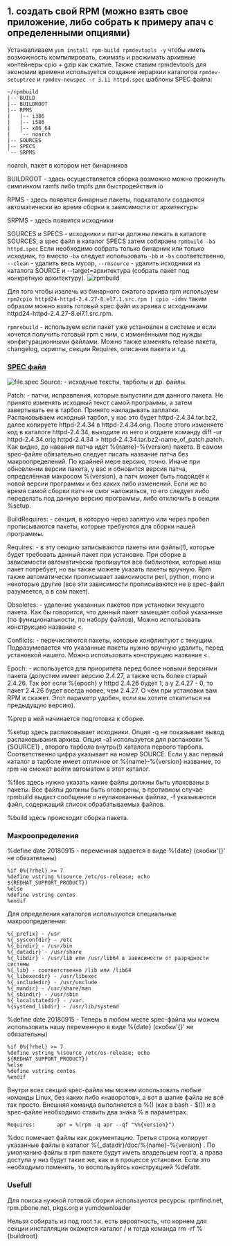 ## 1. создать свой RPM (можно взять свое приложение, либо собрать к примеру апач с определенными опциями)
Устанавливаем `yum install rpm-build rpmdevtools -y` чтобы иметь возможность компилировать, сжимать и расжимать архивные контейнеры cpio + gzip как сжатие. Также ставим rpmdevtools для экономии времени используется создание иерархии каталогов `rpmdev-setuptree` и `rpmdev-newspec -r 3.11 httpd.spec` шаблоны SPEC файла:
```
~/rpmbuild
|-- BUILD
|-- BUILDROOT
|-- RPMS
|   |-- i386
|   |-- i586
|   |-- x86_64
|   `-- noarch
|-- SOURCES
|-- SPECS
`-- SRPMS
```
noarch, пакет в котором нет бинарников

BUILDROOT - здась осуществляется сборка возможно можно прокинуть симлинком ramfs либо tmpfs для быстродействия io

RPMS - здесь появятся бинарные пакеты, подкаталоги создаются автоматически во время сборки в зависимости от архитектуры

SRPMS - здесь появится исходники

SOURCES и SPECS - исходники и патчи должны лежать в каталоге SOURCES, а spec файл в каталог SPECS затем собираем `rpmbuild -ba httpd.spec`
Если необходимо собрать только бинарник или только исходник, то вместо `-ba` следует использовать `-bb` и `-bs` соответственно, `--clean` - удалить весь мусор, `--rmsource` - удалить исходники из каталога SOURCE и --target=архитектура (собрать пакет под конкретную архитектуру).
![rpmbuild](https://github.com/kyourselfer/OTUS_LinuxAdmin201804/blob/master/lesson8_rpm/img/rpmbuild.gif)

Для того чтобы извлечь из бинарного сжатого архива rpm используем `rpm2cpio httpd24-httpd-2.4.27-8.el7.1.src.rpm | cpio -idmv` таким образом можно взять готовый spec файл из архива с исходниками httpd24-httpd-2.4.27-8.el7.1.src.rpm.

`rpmrebuild` - используем если пакет уже установлен в системе и если хочется получить готовый rpm с ним, с изменёнными под нужды конфигурационными файлами. Можно также изменять release пакета, changelog, скрипты, секции Requires, описания пакета и т.д.

### [SPEC файл](https://github.com/kyourselfer/OTUS_LinuxAdmin201804/blob/master/lesson8_rpm/1/httpd.spec)

![file.spec](https://github.com/kyourselfer/OTUS_LinuxAdmin201804/blob/master/lesson8_rpm/img/file.spec.gif)
Source: - исходные тексты, тарболы и др. файлы.

Patch: - патчи, исправления, которые выпустили для данного пакета. Не принято изменять исходный текст самой программы, а затем завертывать ее в тарбол. Принято накладывать заплатки. Распаковываем исходный тарбол, у нас это будет httpd-2.4.34.tar.bz2, далее копируете httpd-2.4.34 в httpd-2.4.34.orig. После этого изменяете код в каталоге httpd-2.4.34, выходите из него и отдаете команду diff -ur httpd-2.4.34.orig httpd-2.4.34 > httpd-2.4.34.tar.bz2-name_of_patch.patch. Как видно, до навания патча идёт %{name}-%{version} пакета. В самом spec-файле обязательно следует писать название патча без макроопределений. По крайней мере версию, точно. Иначе при обновлении версии пакета, у вас и обновится версия патча, определённая макросом %{version}, а патч может быть подойдёт к новой версии программы и без каких либо изменений. Если же во время самой сборки патч не смог наложиться, то его следует либо переделать под данную версию программы, либо отключить в секции %setup.

BuildRequires: - секция, в которую через запятую или через пробел прописываются пакеты, которые требуются для сборки нашей программы.

Requires: - в эту секцию записываются пакеты или файлы(!), которые будет требовать данный пакет при установке. При сборке в зависимости автоматически пропишутся все библиотеки, которые наш пакет потребует, но вы также можете указать пакеты вручную. Rpm также автоматически прописывает зависимости perl, python, mono и некоторые другие (все эти зависимости прописываются не в spec-файл разумеется, а в сам пакет). 

Obsoletes: - удаление указанных пакетов при установки текущего пакета. Как бы говорится, что данный пакет замещает собой указанные (по функциональности, по набору файлов), Можно использовать конструкцию название <.

Conflicts: - перечисляются пакеты, которые конфликтуют с текущим. Подразумевается что указанные пакеты нужно вручную удалить, перед установкой нашего. Можно использовать конструкцию название <.

Epoch: - используется для приоритета перед более новыми версиями пакета (допустим имеет версию 2.4.27, а также есть более старый 2.4.26. Так вот если %{epoch} у httpd 2.4.26 будет 1, а у 2.4.27 - 0, то пакет 2.4.26 будет всегда новее, чем 2.4.27. О чём при установки вам RPM и скажет. Этот параметр удобен, если вы хотите откатиться на предыдущую версию).

%prep в ней начинается подготовка к сборке.

%setup здесь распаковывает исходники. Опция -q не показывает вывод распаковывания архива. Опция -a1 используется для распаковки %{SOURCE1} , второго тарбола внутрь(!) каталога первого тарбола. Соответственно цифра указывает на номер SOURCE. Если у вас первый каталог в тарболе имеет отличное от %{name}-%{version} название, то rpm не сможет войти автоматом в этот каталог.

%files здесь нужно указать какие файлы должны быть упакованы в пакеты. Все файлы должны быть оговорены, в противном случае rpmbuild выдаст сообщение о неупакованных файлах, -f указываются файл, содержащий список обрабатываемых файлов.

%build здесь происходит сборка пакета. 

### Макроопределения

%define date 20180915 - переменная задается в виде %{date} (скобки'{}' не обязательны)
```
%if 0%{?rhel} >= 7
%define vstring %(source /etc/os-release; echo ${REDHAT_SUPPORT_PRODUCT})
%else
%define vstring centos
%endif
```
Для определения каталогов используются специальные макроопределения:
```
%{_prefix} - /usr
%{_sysconfdir} - /etc
%{_bindir} - /usr/bin
%{_datadir} - /usr/share
%{_libdir} - /usr/lib или /usr/lib64 в зависимости от разрядности системы
%{_lib} - соответственно /lib или /lib64
%{_libexecdir} - /usr/libexec
%{_includedir} - /usr/unclude
%{_mandir} - /usr/share/man
%{_sbindir} - /usr/sbin
%{_localstatedir} - /var.
%{systemd_libdir} - /usr/lib/systemd
```
%define date 20180915 - Теперь в любом месте spec-файла мы можем использовать нашу переменную в виде %{date} (скобки'{}' не обязательны)
```
%if 0%{?rhel} >= 7
%define vstring %(source /etc/os-release; echo ${REDHAT_SUPPORT_PRODUCT})
%else
%define vstring centos
%endif
```
Внутри всех секций spec-файла мы можем использовать любые команды Linux, без каких либо «наворотов», а вот в шапке файла не всё так просто. Внешняя команда выполняется в %() (как в bash - $()) и в spec-файле необходимо ставить два знака % в параметрах.
```
Requires:       apr = %(rpm -q apr --qf "%%{version}")
```
%doc помечает файлы как документацию. Третья строка копирует указанные файлы в каталог %{_datadir}/doc/%{name}-%{version} . По умолчанию файлы в rpm пакете будут иметь владельцем root’а, а права доступа у низ будут такие же, как и в процессе установки. Если это необходимо поменять, то воспользуйтсь конструкцией %defattr.

### Usefull
Для поиска нужной готовой сборки используются ресурсы:
rpmfind.net, rpm.pbone.net, pkgs.org и yumdownloader

Нельзя собирать из под root т.к. есть вероятность, что корнем для секции инсталляции окажется каталог / и тогда команда rm -rf %{buildroot}
